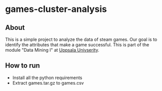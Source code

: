 # games-cluster-analysis

## About

This is a simple project to analyze the data of steam games.
Our goal is to identify the attributes that make a game successful.
This is part of the module "Data Mining I" at [Uppsala Univserity](https://www.uu.se).

## How to run

- Install all the python requirements
- Extract games.tar.gz to games.csv
